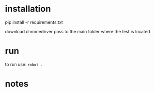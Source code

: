 # installation
pip install -r requirements.txt

download chromedriver pass to the main folder where the test is located

# run

to run use: `robot .`


# notes
